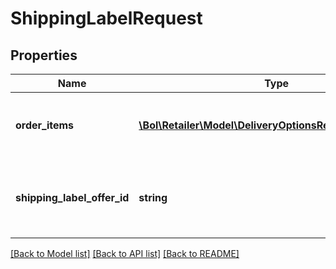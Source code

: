 # ShippingLabelRequest

## Properties
Name | Type | Description | Notes
------------ | ------------- | ------------- | -------------
**order_items** | [**\Bol\Retailer\Model\DeliveryOptionsRequestOrderItem[]**](DeliveryOptionsRequestOrderItem.md) | Order items for which the delivery options are requested. | 
**shipping_label_offer_id** | **string** | Shipping label offer id for which you request a shipping label. | 

[[Back to Model list]](../../README.md#documentation-for-models) [[Back to API list]](../../README.md#documentation-for-api-endpoints) [[Back to README]](../../README.md)

